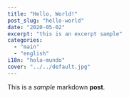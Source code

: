 ```yaml
---
title: "Hello, World!"
post_slug: "hello-world"
date: "2020-05-02"
excerpt: "this is an excerpt sample"
categories:
  - "main"
  - "english"
i18n: "hola-mundo"
cover: "../../default.jpg"
---
```


This is a *sample* markdown **post**.
